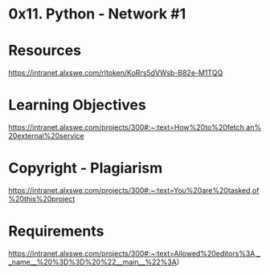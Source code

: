 # 0x11. Python - Network #1
# Resources
https://intranet.alxswe.com/rltoken/KoRrs5dVWsb-B82e-M1TQQ
# Learning Objectives
https://intranet.alxswe.com/projects/300#:~:text=How%20to%20fetch,an%20external%20service
# Copyright - Plagiarism
https://intranet.alxswe.com/projects/300#:~:text=You%20are%20tasked,of%20this%20project
# Requirements
https://intranet.alxswe.com/projects/300#:~:text=Allowed%20editors%3A,__name__%20%3D%3D%20%22__main__%22%3A)
